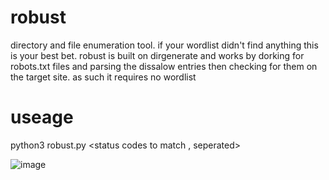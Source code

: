 # robust
directory and file enumeration tool. if your wordlist didn't find anything this is your best bet. robust is built on dirgenerate and works by dorking for robots.txt files and parsing the dissalow entries then checking for them on the target site. as such it requires no wordlist

# useage
python3 robust.py <ur> <status codes to match , seperated>

![image](https://user-images.githubusercontent.com/107813117/194931560-c04eb6bc-cf06-4787-8dbf-302cc3a3cb45.png)
